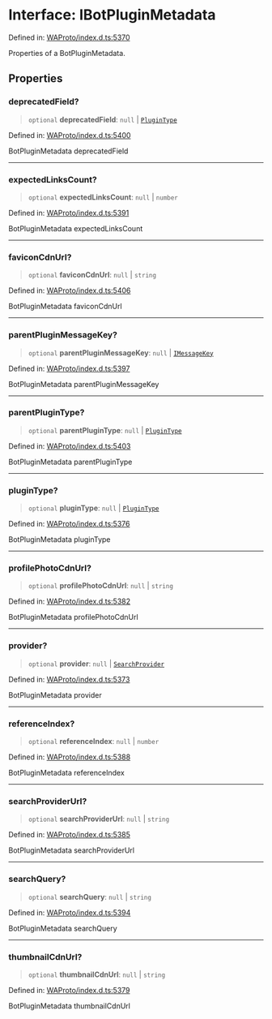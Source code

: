 # Interface: IBotPluginMetadata

Defined in: [WAProto/index.d.ts:5370](https://github.com/Fokusdotid/bail/blob/82f46c566476ac566bfd781dede14412fcdfb787/WAProto/index.d.ts#L5370)

Properties of a BotPluginMetadata.

## Properties

### deprecatedField?

> `optional` **deprecatedField**: `null` \| [`PluginType`](../namespaces/BotPluginMetadata/enumerations/PluginType.md)

Defined in: [WAProto/index.d.ts:5400](https://github.com/Fokusdotid/bail/blob/82f46c566476ac566bfd781dede14412fcdfb787/WAProto/index.d.ts#L5400)

BotPluginMetadata deprecatedField

***

### expectedLinksCount?

> `optional` **expectedLinksCount**: `null` \| `number`

Defined in: [WAProto/index.d.ts:5391](https://github.com/Fokusdotid/bail/blob/82f46c566476ac566bfd781dede14412fcdfb787/WAProto/index.d.ts#L5391)

BotPluginMetadata expectedLinksCount

***

### faviconCdnUrl?

> `optional` **faviconCdnUrl**: `null` \| `string`

Defined in: [WAProto/index.d.ts:5406](https://github.com/Fokusdotid/bail/blob/82f46c566476ac566bfd781dede14412fcdfb787/WAProto/index.d.ts#L5406)

BotPluginMetadata faviconCdnUrl

***

### parentPluginMessageKey?

> `optional` **parentPluginMessageKey**: `null` \| [`IMessageKey`](IMessageKey.md)

Defined in: [WAProto/index.d.ts:5397](https://github.com/Fokusdotid/bail/blob/82f46c566476ac566bfd781dede14412fcdfb787/WAProto/index.d.ts#L5397)

BotPluginMetadata parentPluginMessageKey

***

### parentPluginType?

> `optional` **parentPluginType**: `null` \| [`PluginType`](../namespaces/BotPluginMetadata/enumerations/PluginType.md)

Defined in: [WAProto/index.d.ts:5403](https://github.com/Fokusdotid/bail/blob/82f46c566476ac566bfd781dede14412fcdfb787/WAProto/index.d.ts#L5403)

BotPluginMetadata parentPluginType

***

### pluginType?

> `optional` **pluginType**: `null` \| [`PluginType`](../namespaces/BotPluginMetadata/enumerations/PluginType.md)

Defined in: [WAProto/index.d.ts:5376](https://github.com/Fokusdotid/bail/blob/82f46c566476ac566bfd781dede14412fcdfb787/WAProto/index.d.ts#L5376)

BotPluginMetadata pluginType

***

### profilePhotoCdnUrl?

> `optional` **profilePhotoCdnUrl**: `null` \| `string`

Defined in: [WAProto/index.d.ts:5382](https://github.com/Fokusdotid/bail/blob/82f46c566476ac566bfd781dede14412fcdfb787/WAProto/index.d.ts#L5382)

BotPluginMetadata profilePhotoCdnUrl

***

### provider?

> `optional` **provider**: `null` \| [`SearchProvider`](../namespaces/BotPluginMetadata/enumerations/SearchProvider.md)

Defined in: [WAProto/index.d.ts:5373](https://github.com/Fokusdotid/bail/blob/82f46c566476ac566bfd781dede14412fcdfb787/WAProto/index.d.ts#L5373)

BotPluginMetadata provider

***

### referenceIndex?

> `optional` **referenceIndex**: `null` \| `number`

Defined in: [WAProto/index.d.ts:5388](https://github.com/Fokusdotid/bail/blob/82f46c566476ac566bfd781dede14412fcdfb787/WAProto/index.d.ts#L5388)

BotPluginMetadata referenceIndex

***

### searchProviderUrl?

> `optional` **searchProviderUrl**: `null` \| `string`

Defined in: [WAProto/index.d.ts:5385](https://github.com/Fokusdotid/bail/blob/82f46c566476ac566bfd781dede14412fcdfb787/WAProto/index.d.ts#L5385)

BotPluginMetadata searchProviderUrl

***

### searchQuery?

> `optional` **searchQuery**: `null` \| `string`

Defined in: [WAProto/index.d.ts:5394](https://github.com/Fokusdotid/bail/blob/82f46c566476ac566bfd781dede14412fcdfb787/WAProto/index.d.ts#L5394)

BotPluginMetadata searchQuery

***

### thumbnailCdnUrl?

> `optional` **thumbnailCdnUrl**: `null` \| `string`

Defined in: [WAProto/index.d.ts:5379](https://github.com/Fokusdotid/bail/blob/82f46c566476ac566bfd781dede14412fcdfb787/WAProto/index.d.ts#L5379)

BotPluginMetadata thumbnailCdnUrl
